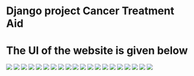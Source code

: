 # Django project Cancer Treatment Aid
<h1>The UI of the website is given below</h1>
<img src="SS/homepage.png">
<img src="SS/blog.png">
<img src="SS/videos.png">
<img src="SS/donation.png">
<img src="SS/cancer.png">
<img src="SS/hospital.png">
<img src="SS/doctor.png">
<img src="SS/medicine.png">
<img src="SS/profile.png">
<img src="SS/order.png">
<img src="SS/contactwithDr.png">
<img src="SS/discussion.png">
<img src="SS/financial.png">
<img src="SS/doctorprofile.png">
<img src="SS/doctorreply.png">
<img src="SS/admin.png">
<img src="SS/dashboard.png">
<img src="SS/addmedicine.png">
<img src="SS/adddoctor.png">
<img src="SS/comments.png">
